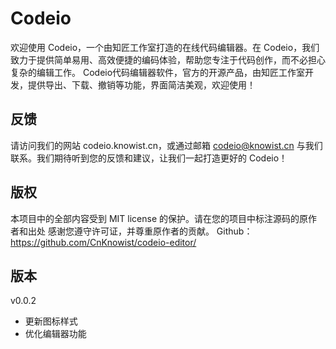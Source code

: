 # Codeio
欢迎使用 Codeio，一个由知匠工作室打造的在线代码编辑器。在 Codeio，我们致力于提供简单易用、高效便捷的编码体验，帮助您专注于代码创作，而不必担心复杂的编辑工作。
Codeio代码编辑器软件，官方的开源产品，由知匠工作室开发，提供导出、下载、撤销等功能，界面简洁美观，欢迎使用！

## 反馈
请访问我们的网站 codeio.knowist.cn，或通过邮箱 codeio@knowist.cn 与我们联系。我们期待听到您的反馈和建议，让我们一起打造更好的 Codeio！

## 版权
本项目中的全部内容受到 MIT license 的保护。请在您的项目中标注源码的原作者和出处
感谢您遵守许可证，并尊重原作者的贡献。
Github：https://github.com/CnKnowist/codeio-editor/

## 版本
v0.0.2
- 更新图标样式
- 优化编辑器功能
